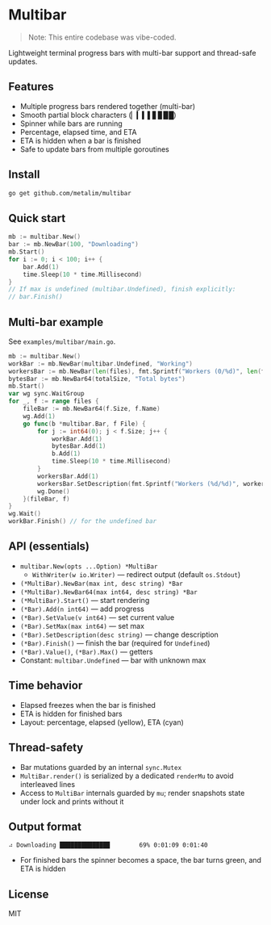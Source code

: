 # Multibar

> Note: This entire codebase was vibe-coded.

Lightweight terminal progress bars with multi-bar support and thread-safe updates.

## Features
- Multiple progress bars rendered together (multi-bar)
- Smooth partial block characters (▏▎▍▌▋▊▉█)
- Spinner while bars are running
- Percentage, elapsed time, and ETA
- ETA is hidden when a bar is finished
- Safe to update bars from multiple goroutines

## Install
```bash
go get github.com/metalim/multibar
```

## Quick start
```go
mb := multibar.New()
bar := mb.NewBar(100, "Downloading")
mb.Start()
for i := 0; i < 100; i++ {
    bar.Add(1)
    time.Sleep(10 * time.Millisecond)
}
// If max is undefined (multibar.Undefined), finish explicitly:
// bar.Finish()
```

## Multi-bar example
See `examples/multibar/main.go`.
```go
mb := multibar.New()
workBar := mb.NewBar(multibar.Undefined, "Working")
workersBar := mb.NewBar(len(files), fmt.Sprintf("Workers (0/%d)", len(files)))
bytesBar := mb.NewBar64(totalSize, "Total bytes")
mb.Start()
var wg sync.WaitGroup
for _, f := range files {
    fileBar := mb.NewBar64(f.Size, f.Name)
    wg.Add(1)
    go func(b *multibar.Bar, f File) {
        for j := int64(0); j < f.Size; j++ {
            workBar.Add(1)
            bytesBar.Add(1)
            b.Add(1)
            time.Sleep(10 * time.Millisecond)
        }
        workersBar.Add(1)
        workersBar.SetDescription(fmt.Sprintf("Workers (%d/%d)", workersBar.Value(), workersBar.Max()))
        wg.Done()
    }(fileBar, f)
}
wg.Wait()
workBar.Finish() // for the undefined bar
```

## API (essentials)
- `multibar.New(opts ...Option) *MultiBar`
  - `WithWriter(w io.Writer)` — redirect output (default `os.Stdout`)
- `(*MultiBar).NewBar(max int, desc string) *Bar`
- `(*MultiBar).NewBar64(max int64, desc string) *Bar`
- `(*MultiBar).Start()` — start rendering
- `(*Bar).Add(n int64)` — add progress
- `(*Bar).SetValue(v int64)` — set current value
- `(*Bar).SetMax(max int64)` — set max
- `(*Bar).SetDescription(desc string)` — change description
- `(*Bar).Finish()` — finish the bar (required for `Undefined`)
- `(*Bar).Value()`, `(*Bar).Max()` — getters
- Constant: `multibar.Undefined` — bar with unknown max

## Time behavior
- Elapsed freezes when the bar is finished
- ETA is hidden for finished bars
- Layout: percentage, elapsed (yellow), ETA (cyan)

## Thread-safety
- Bar mutations guarded by an internal `sync.Mutex`
- `MultiBar.render()` is serialized by a dedicated `renderMu` to avoid interleaved lines
- Access to `MultiBar` internals guarded by `mu`; render snapshots state under lock and prints without it

## Output format
```
⠴ Downloading █████████████▉        69% 0:01:09 0:01:40
```
- For finished bars the spinner becomes a space, the bar turns green, and ETA is hidden

## License
MIT

